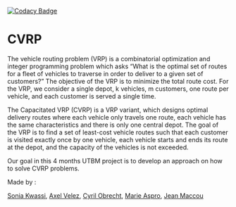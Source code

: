 [![Codacy Badge](https://app.codacy.com/project/badge/Grade/e258e8c8fdea4292b5d26aeb0b92499b)](https://www.codacy.com/gh/galyfray/CVRP/dashboard?utm_source=github.com&amp;utm_medium=referral&amp;utm_content=galyfray/CVRP&amp;utm_campaign=Badge_Grade)
# CVRP


The vehicle routing problem (VRP) is a combinatorial optimization and integer programming problem which asks “What is the optimal set of routes for a fleet of vehicles to traverse in order to deliver to a given set of customers?”  The objective of the VRP is to minimize the total route cost. For the VRP, we consider a single depot, k vehicles, m customers, one route per vehicle, and each customer is served a single time.

The Capacitated VRP (CVRP) is a VRP variant, which designs optimal delivery routes where each vehicle only travels one route, each vehicle has the same characteristics and there is only one  central  depot.  The  goal  of  the  VRP  is  to  find  a set  of  least-cost  vehicle  routes  such  that each customer is visited exactly once by one vehicle, each vehicle starts and ends its route at the depot, and the capacity of the vehicles is not exceeded.

Our goal in this 4 months UTBM project is to develop an approach on how to solve CVRP problems.

Made by :

<a href=https://github.com/KwassiSenam>Sonia Kwassi</a>,
<a href=https://github.com/Axelvel>Axel Velez</a>,
<a href=https://github.com/galyfray>Cyril Obrecht</a>,
<a href=https://github.com/m-aspro>Marie Aspro</a>,
<a href=https://github.com/nexowo>Jean Maccou</a>
